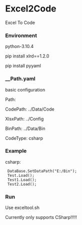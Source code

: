 # Excel2Code
Excel To  Code

### Environment
python-3.10.4

pip install xlrd==1.2.0

pip install pyyaml


### __Path.yaml    
basic configuration

Path:

  CodePath: ../Data/Code
  
  XlsxPath: ../Config
  
  BinPath: ../Data/Bin
  
  CodeType: csharp   

### Example
csharp:
```
 DataBase.SetDataPath("E:/Bin");
 Test.Load();
 Test1.Load();
 Test2.Load();
```

### Run

Use exceltool.sh




Currently only supports CSharp!!!!!
